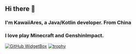## Hi there 👋

### I'm KawaiiAres, a Java/Kotlin developer. From China

### I love play Minecraft and GenshinImpact.

[![GitHub WidgetBox](https://github-widgetbox.vercel.app/api/skills?names=java,kotlin,markdown&includeNames=true)](https://github.com/Jurredr/github-widgetbox)
[![trophy](https://github-profile-trophy.vercel.app/?username=Kawa1Ares&theme=onedark)](https://github.com/ryo-ma/github-profile-trophy)
